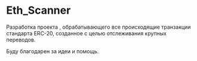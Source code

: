 # Eth_Scanner
Разработка проекта , обрабатывающего все происходящие транзакции стандарта ERC-20, созданное с целью отслеживания крупных переводов.

Буду благодарен за идеи и помощь.

